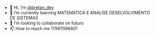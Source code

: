 - 👋 Hi, I’m <a href="https://www.instagram.com/bretan_dev/">@bretan_dev</a>
- 🌱 I’m currently learning MATEMÁTICA E ANALISE DESELVOLVIMENTO DE SISTEMAS
- 💞️ I’m looking to collaborate on futuro
- 📫 How to reach me 17997066601

<!---
PABLOBRETAN/PABLOBRETAN is a ✨ special ✨ repository because its `README.md` (this file) appears on your GitHub profile.
You can click the Preview link to take a look at your changes.
--->
